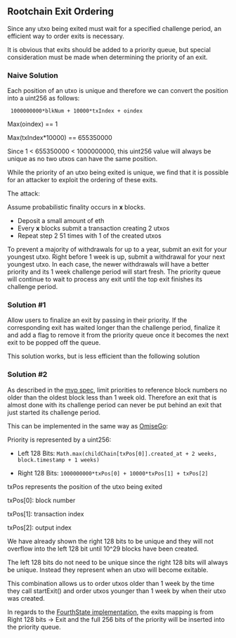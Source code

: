 ## Rootchain Exit Ordering

Since any utxo being exited must wait for a specified challenge period, an efficient way to order exits is necessary.

It is obvious that exits should be added to a priority queue, but special consideration must be made when determining the priority of an exit.

### Naive Solution
Each position of an utxo is unique and therefore we can convert the position into a uint256 as follows:

` 1000000000*blkNum + 10000*txIndex + oindex`

Max(oindex) == 1

Max(txIndex*10000) == 655350000 

Since 1 < 655350000 < 1000000000, this uint256 value will always be unique as no two utxos can have the same position.

While the priority of an utxo being exited is unique, we find that it is possible for an attacker to exploit the ordering of these exits. 

The attack:

Assume probabilistic finality occurs in **x** blocks.

- Deposit a small amount of eth
- Every **x** blocks submit a transaction creating 2 utxos
- Repeat step 2 51 times with 1 of the created utxos

To prevent a majority of withdrawals for up to a year, submit an exit for your youngest utxo. Right before 1 week is up, submit a withdrawal for your next youngest utxo. In each case, the newer withdrawals will have a better priority and its 1 week challenge period will start fresh. The priority queue will continue to wait to process any exit until the top exit finishes its challenge period. 

### Solution \#1

Allow users to finalize an exit by passing in their priority. If the corresponding exit has waited longer than the challenge period, finalize it and add a flag to remove it from the priority queue once it becomes the next exit to be popped off the queue.

This solution works, but is less efficient than the following solution

### Solution \#2

As described in the [mvp spec](https://ethresear.ch/t/minimal-viable-plasma/426),  limit priorities to reference block numbers no older than the oldest block less than 1 week old. Therefore an exit that is almost done with its challenge period can never be put behind an exit that just started its challenge period.

This can be implemented in the same way as [OmiseGo](https://github.com/omisego/plasma-mvp/blob/master/plasma/root_chain/contracts/RootChain/RootChain.sol):

Priority is represented by a uint256:

- Left 128 Bits: `Math.max(childChain[txPos[0]].created_at + 2 weeks, block.timestamp + 1 weeks)`

- Right 128 Bits: `1000000000*txPos[0] + 10000*txPos[1] + txPos[2]`

txPos represents the position of the utxo being exited

txPos[0]: block number 

txPos[1]: transaction index
 
txPos[2]: output index 

We have already shown the right 128 bits to be unique and they will not overflow into the left 128 bit until 10^29 blocks have been created. 

The left 128 bits do not need to be unique since the right 128 bits will always be unique. Instead they represent when an utxo will become exitable. 

This combination allows us to order utxos older than 1 week by the time they call startExit() and order utxos younger than 1 week by when their utxo was created.

In regards to the [FourthState implementation](https://github.com/FourthState/plasma-mvp-rootchain), the exits mapping is from Right 128 bits -> Exit and the full 256 bits of the priority will be inserted into the priority queue. 
